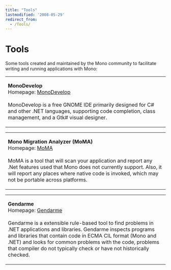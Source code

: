 ```yaml
---
title: "Tools"
lastmodified: '2008-05-29'
redirect_from:
  - /Tools/
---
```


Tools
=====

Some tools created and maintained by the Mono community to facilitate writing and running applications with Mono:

<table>
<col width="50%" />
<tbody>
<tr class="odd">
<td align="left"><p><strong>MonoDevelop</strong><br /> Homepage: <a href="http://www.monodevelop.com/">MonoDevelop</a> <br /><br /> MonoDevelop is a free GNOME IDE primarily designed for C# and other .NET languages, supporting code completion, class management, and a Gtk# visual designer.</p></td>
</tr>
</tbody>
</table>

<table>
<col width="50%" />
<tbody>
<tr class="odd">
<td align="left"><p><strong>Mono Migration Analyzer (MoMA)</strong><br /> Homepage: <a href="/MoMA" title="MoMA">MoMA</a> <br /><br /> MoMA is a tool that will scan your application and report any .Net features used that Mono does not currently support. Also, it will report any places where native code is invoked, which may not be portable across platforms.</p></td>
</tr>
</tbody>
</table>

<table>
<col width="50%" />
<tbody>
<tr class="odd">
<td align="left"><p><strong>Gendarme</strong><br /> Homepage: <a href="/Gendarme" title="Gendarme">Gendarme</a> <br /><br /> Gendarme is a extensible rule-based tool to find problems in .NET applications and libraries. Gendarme inspects programs and libraries that contain code in ECMA CIL format (Mono and .NET) and looks for common problems with the code, problems that compiler do not typically check or have not historically checked.</p></td>
</tr>
</tbody>
</table>



